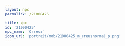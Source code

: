 ```yaml
---
layout: npc
permalink: /21000425

title: Npc
id: '21000425'
npc_name: 'Orreos'
icon_url: 'portrait/mob/21000425_m_ureusnormal_p.png'
---
```

